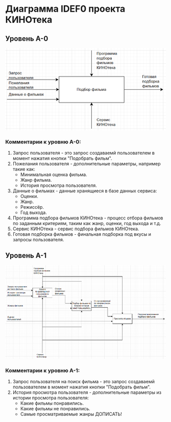 # Диаграмма IDEF0 проекта КИНОтека
## Уровень A-0
![Alt text](/idef0-a0.png?raw=true "IDEF0 lvlA-0")
### Комментарии к уровню A-0:
1. Запрос пользователя - это запрос создаваемй пользователем в момент нажатия кнопки "Подобрать фильм".
2. Пожелания пользователя - дополнительные параметры, например такие как:
     * Минимальная оценка фильма.
     * Жанр фильма.
     * История просмотра пользователя.
3. Данные о фильмах - данные хранящиеся в базе данных сервиса:
     * Оценки.
     * Жанр.
     * Режиссёр.
     * Год выхода.
4. Программа подбора фильмов КИНОтека - процесс отбора фильмов по заданным критериям, таким как жанр, оценки, год выхода и т.д.
5. Сервис КИНОтека - сервис подбора фильмов КИНОтека.
6. Готовая подборка фильмов - финальная подборка под вкусы и запросы пользователя.



## Уровень A-1
![Alt text](/idef0-a1.png?raw=true "IDEF0 lvlA-1")
### Комментарии к уровню A-1:
1. Запрос пользователя на поиск фильма - это запрос создаваемй пользователем в момент нажатия кнопки "Подобрать фильм".
2. История просмотра пользователя - дополнительные параметры из истории просмотра пользователя:
     * Какие фильмы понравились.
     * Какие фильмы не понравились.
     * Самые просматриваемые жанры
ДОПИСАТЬ!
